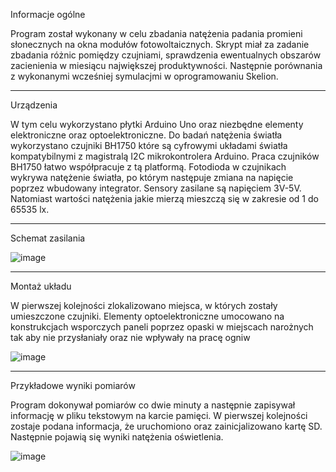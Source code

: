Informacje ogólne

Program został wykonany w celu zbadania natężenia padania promieni słonecznych na okna modułów fotowoltaicznych. Skrypt miał za zadanie zbadania różnic pomiędzy czujniami, sprawdzenia ewentualnych obszarów zacienienia w miesiącu największej produktywności. Następnie porównania z wykonanymi wcześniej symulacjmi w oprogramowaniu Skelion.

----------------------------------------------------------------------------------------------------------------

Urządzenia

W tym celu wykorzystano płytki Arduino Uno oraz niezbędne elementy elektroniczne oraz optoelektroniczne. Do badań natężenia światła wykorzystano czujniki BH1750 które są cyfrowymi układami światła kompatybilnymi z magistralą I2C mikrokontrolera Arduino. Praca czujników BH1750 łatwo współpracuje z tą platformą. Fotodioda w czujnikach wykrywa natężenie światła, po którym następuje zmiana na napięcie poprzez wbudowany integrator. Sensory zasilane są napięciem 3V-5V. Natomiast wartości natężenia jakie mierzą mieszczą się w zakresie od 1 do 65535 lx.

----------------------------------------------------------------------------------------------------------------

Schemat zasilania

![image](https://github.com/Kubsoon98/Light_program_Arduino/assets/128688775/585f8c4a-8e6e-4bc4-9d20-f74f5e8be415)

----------------------------------------------------------------------------------------------------------------

Montaż układu

W pierwszej kolejności zlokalizowano miejsca, w których zostały umieszczone czujniki. Elementy optoelektroniczne umocowano na konstrukcjach wsporczych paneli poprzez opaski w miejscach narożnych tak aby nie przysłaniały oraz nie wpływały na pracę ogniw

![image](https://github.com/Kubsoon98/Light_program_Arduino/assets/128688775/e5affd87-65eb-4ee4-b094-151df2dd8e49)

----------------------------------------------------------------------------------------------------------------

Przykładowe wyniki pomiarów

Program dokonywał pomiarów co dwie minuty a następnie zapisywał informację w pliku tekstowym na karcie pamięci. W pierwszej kolejności zostaje podana informacja, że uruchomiono oraz zainicjalizowano kartę SD. Następnie pojawią się wyniki natężenia oświetlenia.

![image](https://github.com/user-attachments/assets/1b14aaeb-eb1f-42d2-be50-94b891aa5a39)

